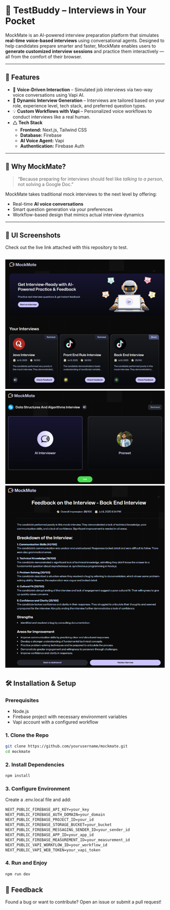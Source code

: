 # 🧠 TestBuddy – Interviews in Your Pocket

MockMate is an AI-powered interview preparation platform that simulates **real-time voice-based interviews** using conversational agents. Designed to help candidates prepare smarter and faster, MockMate enables users to **generate customized interview sessions** and practice them interactively — all from the comfort of their browser.

---

## 🚀 Features

- 🎤 **Voice-Driven Interaction** – Simulated job interviews via two-way voice conversations using Vapi AI.
- 🧹 **Dynamic Interview Generation** – Interviews are tailored based on your role, experience level, tech stack, and preferred question types.
- 💡 **Custom Workflows with Vapi** – Personalized voice workflows to conduct interviews like a real human.
- 🛆 **Tech Stack**
  - **Frontend:** Next.js, Tailwind CSS
  - **Database:** Firebase
  - **AI Voice Agent:** Vapi
  - **Authentication:** Firebase Auth
---

## 🌟 Why MockMate?

> “Because preparing for interviews should feel like *talking to a person*, not solving a Google Doc.”

MockMate takes traditional mock interviews to the next level by offering:
- Real-time **AI voice conversations**
- Smart question generation via your preferences
- Workflow-based design that mimics actual interview dynamics

---

## 📸 UI Screenshots

Check out the live link attached with this repository to test.

![HomePage](/public/screenshot1.png)  
![InterviewPage](/public/screenshot2.png)  
![FeedbackPage](/public/screenshot3.png)  
---

## 🛠️ Installation & Setup

### Prerequisites
- Node.js
- Firebase project with necessary environment variables
- Vapi account with a configured workflow

### 1. Clone the Repo

```bash
git clone https://github.com/yourusername/mockmate.git
cd mockmate
```
### 2. Install Dependencies

```bash
npm install
```

### 3. Configure Environment
Create a .env.local file and add:
```
NEXT_PUBLIC_FIREBASE_API_KEY=your_key
NEXT_PUBLIC_FIREBASE_AUTH_DOMAIN=your_domain
NEXT_PUBLIC_FIREBASE_PROJECT_ID=your_id
NEXT_PUBLIC_FIREBASE_STORAGE_BUCKET=your_bucket
NEXT_PUBLIC_FIREBASE_MESSAGING_SENDER_ID=your_sender_id
NEXT_PUBLIC_FIREBASE_APP_ID=your_app_id
NEXT_PUBLIC_FIREBASE_MEASUREMENT_ID=your_measurement_id
NEXT_PUBLIC_VAPI_WORKFLOW_ID=your_workflow_id
NEXT_PUBLIC_VAPI_WEB_TOKEN=your_vapi_token
```

### 4. Run and Enjoy
```bash
npm run dev
```

## 💬 Feedback
Found a bug or want to contribute?
Open an issue or submit a pull request!

